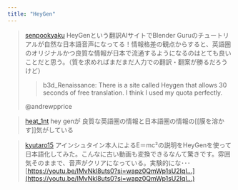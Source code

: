 ```yaml
---
title: "HeyGen"
---
```


> [senpookyaku](https://twitter.com/senpookyaku/status/1718083932070232374) HeyGenという翻訳AIサイトでBlender Guruのチュートリアルが自然な日本語音声になってる！情報格差の観点からすると、英語圏のオリジナルかつ良質な情報が日本で流通するようになるのはとても良いことだと思う。（質を求めればまだまだ人力での翻訳・翻案が勝るだろうけど）
>  >b3d_Renaissance: There is a site called Heygen that allows 30 seconds of free translation. I think I used my quota perfectly.
>
>  @andrewpprice

> [heat_1nt](https://twitter.com/heat_1nt/status/1718247005775167920) hey genが 良質な英語圏の情報と日本語圏の情報の[[膜を溶かす]]気がしている


> [kyutaro15](https://twitter.com/kyutaro15/status/1718250337327563174) アインシュタイン本人によるE＝mc²の説明をHeyGenを使って日本語化してみた。こんなに古い動画も変換できるなんて驚きです。雰囲気そのままで、音声がクリアになっている。実験的にな･･･
>  [https://youtu.be/lMvNkl8uts0?si=wapz0QmWp1sU2IqI…](https://youtu.be/lMvNkl8uts0?si=wapz0QmWp1sU2IqI…)

